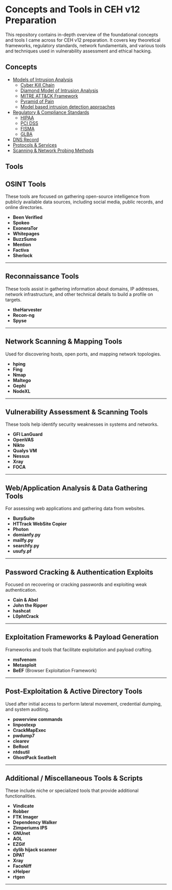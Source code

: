 # Concepts and Tools in CEH v12 Preparation

This repository contains in-depth overview of the foundational concepts and tools I came across for CEH v12 preparation. It covers key theoretical frameworks, regulatory standards, network fundamentals, and various tools and techniques used in vulnerability assessment and ethical hacking. 

## Concepts

- [Models of Intrusion Analysis](Concepts/Models%20of%20Intrusion%20Analysis.md)
    - [Cyber Kill Chain](Concepts/Models%20of%20Intrusion%20Analysis.md#cyber-kill-chain)
    - [Diamond Model of Intrusion Analysis](Concepts/Models%20of%20Intrusion%20Analysis.md#diamond-model-of-intrusion-analysis)
    - [MITRE ATT&CK Framework](Concepts/Models%20of%20Intrusion%20Analysis.md#mitre-attck-framework)
    - [Pyramid of Pain](Concepts/Models%20of%20Intrusion%20Analysis.md#pyramid-of-pain)
    - [Model based intrusion detection approaches](Concepts/Models%20of%20Intrusion%20Analysis.md#model-based-intrusion-detection-approaches)
- [Regulatory & Compliance Standards](Concepts/Regulatory%20and%20compilance%20standards.md)
   - [HIPAA](Concepts/Regulatory%20and%20compilance%20standards.md#hipaa)
   - [PCI DSS](Concepts/Regulatory%20and%20compilance%20standards.md#pci-dss)
   - [FISMA](Concepts/Regulatory%20and%20compilance%20standards.md#fisma)
   - [GLBA](Concepts/Regulatory%20and%20compilance%20standards.md#glba)
- [DNS Record](Concepts/DNS%20Record.md)
- [Protocols & Services](Concepts/Protocols%20and%20Services.md)
- [Scanning & Network Probing Methods](Concepts/Scan%20and%20Ping%20Methods.md)

## Tools

## OSINT Tools
These tools are focused on gathering open-source intelligence from publicly available data sources, including social media, public records, and online directories.
- **Been Verified**
- **Spokeo**
- **ExoneraTor**
- **Whitepages**
- **BuzzSumo**
- **Mention**
- **Factiva**
- **Sherlock**

---

## Reconnaissance Tools
These tools assist in gathering information about domains, IP addresses, network infrastructure, and other technical details to build a profile on targets.
- **theHarvester**
- **Recon-ng**
- **Spyse**

---

## Network Scanning & Mapping Tools
Used for discovering hosts, open ports, and mapping network topologies.
- **hping**
- **Fing**
- **Nmap**
- **Maltego**
- **Gephi**
- **NodeXL**

---

## Vulnerability Assessment & Scanning Tools
These tools help identify security weaknesses in systems and networks.
- **GFI LanGuard**
- **OpenVAS**
- **Nikto**
- **Qualys VM**
- **Nessus**
- **Xray**
- **FOCA**

---

## Web/Application Analysis & Data Gathering Tools
For assessing web applications and gathering data from websites.
- **BurpSuite**
- **HTTrack WebSite Copier**
- **Photon**
- **domianfy.py**
- **mailfy.py**
- **searchfy.py**
- **usufy.pf**

---

## Password Cracking & Authentication Exploits
Focused on recovering or cracking passwords and exploiting weak authentication.
- **Cain & Abel**
- **John the Ripper**
- **hashcat**
- **L0phtCrack**

---

## Exploitation Frameworks & Payload Generation
Frameworks and tools that facilitate exploitation and payload crafting.
- **msfvenom**
- **Metasploit**
- **BeEF** (Browser Exploitation Framework)

---

## Post-Exploitation & Active Directory Tools
Used after initial access to perform lateral movement, credential dumping, and system auditing.
- **powerview commands**
- **linpostexp**
- **CrackMapExec**
- **pwdump7**
- **clearev**
- **BeRoot**
- **ntdsutil**
- **GhostPack Seatbelt**

---

## Additional / Miscellaneous Tools & Scripts
These include niche or specialized tools that provide additional functionalities.
- **Vindicate**
- **Robber**
- **FTK Imager**
- **Dependency Walker**
- **Zimperiums IPS**
- **GNUnet**
- **AOL**
- **EZGif**
- **dylib hijack scanner**
- **DPAT**
- **Xray**
- **FaceNiff**
- **xHelper**
- **rtgen**

---
